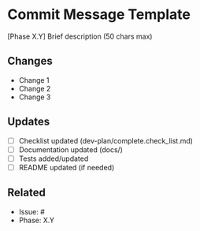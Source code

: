 # Commit Message Template

[Phase X.Y] Brief description (50 chars max)

## Changes
- Change 1
- Change 2
- Change 3

## Updates
- [ ] Checklist updated (dev-plan/complete.check_list.md)
- [ ] Documentation updated (docs/)
- [ ] Tests added/updated
- [ ] README updated (if needed)

## Related
- Issue: #
- Phase: X.Y
